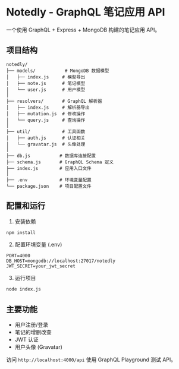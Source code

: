 # Notedly - GraphQL 笔记应用 API

一个使用 GraphQL + Express + MongoDB 构建的笔记应用 API。

## 项目结构

```
notedly/
├── models/           # MongoDB 数据模型
│   ├── index.js     # 模型导出
│   ├── note.js      # 笔记模型
│   └── user.js      # 用户模型
│
├── resolvers/       # GraphQL 解析器
│   ├── index.js     # 解析器导出
│   ├── mutation.js  # 修改操作
│   └── query.js     # 查询操作
│
├── util/            # 工具函数
│   ├── auth.js      # 认证相关
│   └── gravatar.js  # 头像处理
│
├── db.js           # 数据库连接配置
├── schema.js       # GraphQL Schema 定义
├── index.js        # 应用入口文件
│
├── .env            # 环境变量配置
└── package.json    # 项目配置文件
```

## 配置和运行

1. 安装依赖
```bash
npm install
```

2. 配置环境变量 (.env)
```
PORT=4000
DB_HOST=mongodb://localhost:27017/notedly
JWT_SECRET=your_jwt_secret
```

3. 运行项目
```bash
node index.js
```

## 主要功能
- 用户注册/登录
- 笔记的增删改查
- JWT 认证
- 用户头像 (Gravatar)

访问 `http://localhost:4000/api` 使用 GraphQL Playground 测试 API。
